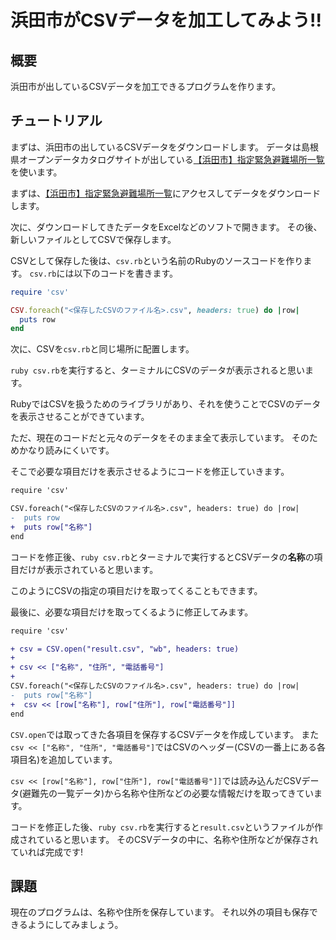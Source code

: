 # 浜田市がCSVデータを加工してみよう!!

## 概要

浜田市が出しているCSVデータを加工できるプログラムを作ります。

## チュートリアル

まずは、浜田市の出しているCSVデータをダウンロードします。
データは島根県オープンデータカタログサイトが出している[【浜田市】指定緊急避難場所一覧](https://shimane-opendata.jp/db/dataset/hamadaevacuationspace2020)を使います。

まずは、[【浜田市】指定緊急避難場所一覧](https://shimane-opendata.jp/db/dataset/hamadaevacuationspace2020)にアクセスしてデータをダウンロードします。

次に、ダウンロードしてきたデータをExcelなどのソフトで開きます。
その後、新しいファイルとしてCSVで保存します。

CSVとして保存した後は、`csv.rb`という名前のRubyのソースコードを作ります。
`csv.rb`には以下のコードを書きます。

```ruby
require 'csv'

CSV.foreach("<保存したCSVのファイル名>.csv", headers: true) do |row|
  puts row
end
```

次に、CSVを`csv.rb`と同じ場所に配置します。

`ruby csv.rb`を実行すると、ターミナルにCSVのデータが表示されると思います。

RubyではCSVを扱うためのライブラリがあり、それを使うことでCSVのデータを表示させることができています。

ただ、現在のコードだと元々のデータをそのまま全て表示しています。
そのためかなり読みにくいです。

そこで必要な項目だけを表示させるようにコードを修正していきます。

```diff
require 'csv'

CSV.foreach("<保存したCSVのファイル名>.csv", headers: true) do |row|
-  puts row
+  puts row["名称"]
end
```

コードを修正後、`ruby csv.rb`とターミナルで実行するとCSVデータの**名称**の項目だけが表示されていると思います。

このようにCSVの指定の項目だけを取ってくることもできます。

最後に、必要な項目だけを取ってくるように修正してみます。

```diff
require 'csv'

+ csv = CSV.open("result.csv", "wb", headers: true)
+ 
+ csv << ["名称", "住所", "電話番号"]
+
CSV.foreach("<保存したCSVのファイル名>.csv", headers: true) do |row|
-  puts row["名称"]
+  csv << [row["名称"], row["住所"], row["電話番号"]]
end
```

`CSV.open`では取ってきた各項目を保存するCSVデータを作成しています。
また`csv << ["名称", "住所", "電話番号"]`ではCSVのヘッダー(CSVの一番上にある各項目名)を追加しています。

`csv << [row["名称"], row["住所"], row["電話番号"]]`では読み込んだCSVデータ(避難先の一覧データ)から名称や住所などの必要な情報だけを取ってきています。

コードを修正した後、`ruby csv.rb`を実行すると`result.csv`というファイルが作成されていると思います。
そのCSVデータの中に、名称や住所などが保存されていれば完成です!

## 課題

現在のプログラムは、名称や住所を保存しています。
それ以外の項目も保存できるようにしてみましょう。